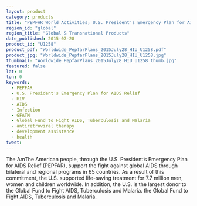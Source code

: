 ```yaml
---
layout: product
category: products
title: "PEPFAR World Activities; U.S. President's Emergency Plan for AIDS Relief"
region_id: "global"
region_title: "Global & Transnational Products"
date_published: 2015-07-28
product_id: "U1258"
product_pdf: "Worldwide_PepfarPlans_2015July28_HIU_U1258.pdf"
product_jpg: "Worldwide_PepfarPlans_2015July28_HIU_U1258.jpg"
thumbnail: "Worldwide_PepfarPlans_2015July28_HIU_U1258_thumb.jpg"
featured: false
lat: 0
lon: 0
keywords:
  - PEPFAR
  - U.S. President's Emergency Plan for AIDS Relief
  - HIV
  - AIDS
  - Infection
  - GFATM
  - Global Fund to Fight AIDS, Tuberculosis and Malaria
  - antiretroviral therapy
  - development assistance
  - health
tweet: 
---
```

The AmThe American people, through the U.S. President’s Emergency Plan for AIDS Relief (PEPFAR), support the fight against global AIDS through bilateral and regional programs in 65 countries. As a result of this commitment, the U.S. supported life-saving treatment for 7.7 million men, women and children worldwide. In addition, the U.S. is the largest donor to the Global Fund to Fight AIDS, Tuberculosis and Malaria. the Global Fund to Fight AIDS, Tuberculosis and Malaria.
